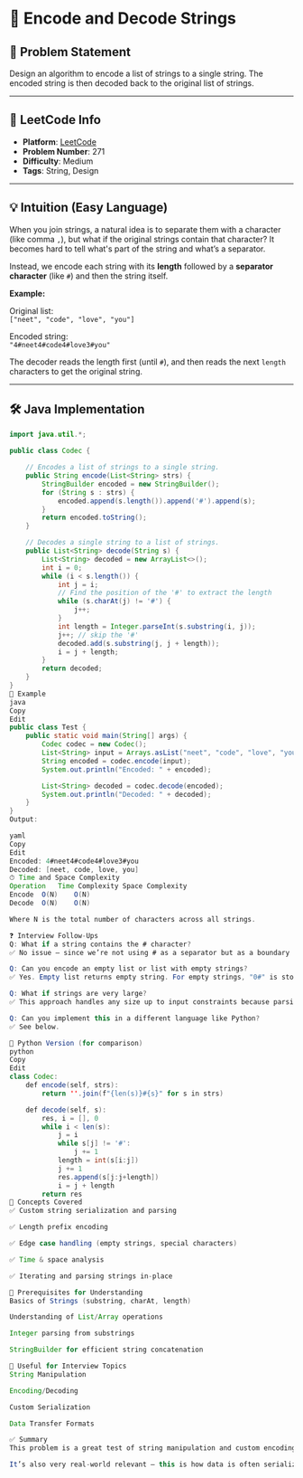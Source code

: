 # 🧩 Encode and Decode Strings

## 🧠 Problem Statement

Design an algorithm to encode a list of strings to a single string. The encoded string is then decoded back to the original list of strings.

---

## 📌 LeetCode Info

- **Platform**: [LeetCode](https://leetcode.com/problems/encode-and-decode-strings/)
- **Problem Number**: 271
- **Difficulty**: Medium
- **Tags**: String, Design

---

## 💡 Intuition (Easy Language)

When you join strings, a natural idea is to separate them with a character (like comma `,`), but what if the original strings contain that character? It becomes hard to tell what's part of the string and what’s a separator.

Instead, we encode each string with its **length** followed by a **separator character** (like `#`) and then the string itself.

**Example:**

Original list:  
```["neet", "code", "love", "you"]```

Encoded string:  
```"4#neet4#code4#love3#you"```

The decoder reads the length first (until `#`), and then reads the next `length` characters to get the original string.

---

## 🛠 Java Implementation

```java
import java.util.*;

public class Codec {

    // Encodes a list of strings to a single string.
    public String encode(List<String> strs) {
        StringBuilder encoded = new StringBuilder();
        for (String s : strs) {
            encoded.append(s.length()).append('#').append(s);
        }
        return encoded.toString();
    }

    // Decodes a single string to a list of strings.
    public List<String> decode(String s) {
        List<String> decoded = new ArrayList<>();
        int i = 0;
        while (i < s.length()) {
            int j = i;
            // Find the position of the '#' to extract the length
            while (s.charAt(j) != '#') {
                j++;
            }
            int length = Integer.parseInt(s.substring(i, j));
            j++; // skip the '#'
            decoded.add(s.substring(j, j + length));
            i = j + length;
        }
        return decoded;
    }
}
🧪 Example
java
Copy
Edit
public class Test {
    public static void main(String[] args) {
        Codec codec = new Codec();
        List<String> input = Arrays.asList("neet", "code", "love", "you");
        String encoded = codec.encode(input);
        System.out.println("Encoded: " + encoded);

        List<String> decoded = codec.decode(encoded);
        System.out.println("Decoded: " + decoded);
    }
}
Output:

yaml
Copy
Edit
Encoded: 4#neet4#code4#love3#you
Decoded: [neet, code, love, you]
⏱ Time and Space Complexity
Operation	Time Complexity	Space Complexity
Encode	O(N)	O(N)
Decode	O(N)	O(N)

Where N is the total number of characters across all strings.

❓ Interview Follow-Ups
Q: What if a string contains the # character?
✅ No issue — since we’re not using # as a separator but as a boundary after a number, we always parse using the length first.

Q: Can you encode an empty list or list with empty strings?
✅ Yes. Empty list returns empty string. For empty strings, "0#" is stored.

Q: What if strings are very large?
✅ This approach handles any size up to input constraints because parsing is based on string length.

Q: Can you implement this in a different language like Python?
✅ See below.

🐍 Python Version (for comparison)
python
Copy
Edit
class Codec:
    def encode(self, strs):
        return ''.join(f"{len(s)}#{s}" for s in strs)

    def decode(self, s):
        res, i = [], 0
        while i < len(s):
            j = i
            while s[j] != '#':
                j += 1
            length = int(s[i:j])
            j += 1
            res.append(s[j:j+length])
            i = j + length
        return res
📘 Concepts Covered
✅ Custom string serialization and parsing

✅ Length prefix encoding

✅ Edge case handling (empty strings, special characters)

✅ Time & space analysis

✅ Iterating and parsing strings in-place

🧠 Prerequisites for Understanding
Basics of Strings (substring, charAt, length)

Understanding of List/Array operations

Integer parsing from substrings

StringBuilder for efficient string concatenation

🎯 Useful for Interview Topics
String Manipulation

Encoding/Decoding

Custom Serialization

Data Transfer Formats

✅ Summary
This problem is a great test of string manipulation and custom encoding. It teaches you how to preserve structure in a flat format while avoiding ambiguity and how to reverse that process accurately.

It’s also very real-world relevant — this is how data is often serialized for transmission or storage in systems like messaging apps or network protocols.


